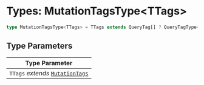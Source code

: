 # Types: MutationTagsType\<TTags\>

```ts
type MutationTagsType<TTags> = TTags extends QueryTag[] ? QueryTagType<TTags[number]> : TTags extends (value) => QueryTag[] ? QueryTagType<ReturnType<TTags>[number]> : never;
```

## Type Parameters

| Type Parameter |
| ------ |
| `TTags` *extends* [`MutationTags`](MutationTags.md) |
